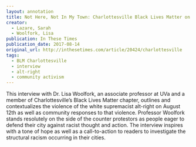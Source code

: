 ```yaml
---
layout: annotation
title: Not Here, Not In My Town: Charlottesville Black Lives Matter on the Meaning of Community Defense
creator:
  - Lazare, Sarah
  - Woolfork, Lisa
publication: In These Times
publication_date: 2017-08-14
original_url: http://inthesetimes.com/article/20424/charlottesville
tags:
  - BLM Charlottesville
  - interview
  - alt-right
  - community activism
---
```

This interview with Dr. Lisa Woolfork, an associate professor at UVa and a member of Charlottesville’s Black Lives Matter chapter, outlines and contextualizes the violence of the white supremacist alt-right on August 12th as well as community responses to that violence. Professor Woolfork stands resolutely on the side of the counter protestors as people eager to defend their city against racist thought and action. The interview inspires with a tone of hope as well as a call-to-action to readers to investigate the structural racism occurring in their cities.
